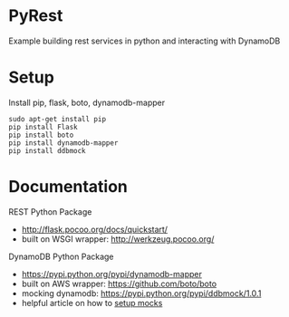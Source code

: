 PyRest
======

Example building rest services in python and interacting with DynamoDB 

Setup
=====

Install pip, flask, boto, dynamodb-mapper

    sudo apt-get install pip
    pip install Flask
    pip install boto
    pip install dynamodb-mapper    
    pip install ddbmock
    

Documentation
==============

REST Python Package
* http://flask.pocoo.org/docs/quickstart/
* built on WSGI wrapper: http://werkzeug.pocoo.org/

DynamoDB Python Package
* https://pypi.python.org/pypi/dynamodb-mapper
* built on AWS wrapper: https://github.com/boto/boto
* mocking dynamodb: https://pypi.python.org/pypi/ddbmock/1.0.1
 * helpful article on how to [setup mocks](http://stackoverflow.com/questions/14617160/how-to-use-ddbmock-with-dynamodb-mapper)
